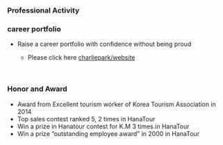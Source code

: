 ### Professional Activity

### career portfolio
  
* Raise a career portfolio with confidence without being proud

  * Please click here [charliepark/website](https://charlliepark.github.io/portfolio-GCcomp/index.html) 

<br/>

### Honor and Award

* Award from Excellent tourism worker of Korea Tourism Association in 2014
* Top sales contest ranked 5, 2 times in HanaTour
* Win a prize in Hanatour contest for K.M 3 times.in HanaTour
* Win a prize “outstanding employee award” in 2000 in HanaTour

